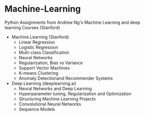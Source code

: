 # Machine-Learning
Python Assignments from Andrew Ng's Machine Learning and deep learning Courses (Stanford)

   - Machine Learning (Stanford)
        - Linear Regression
        - Logistic Regression
        - Multi-class Classification
        - Neural Networks
        - Regularization, Bias vs Variance
        - Support Vector Machines
        - K-means Clustering
        - Anomaly Detectionand Recommender Systems
   - Deep Learning (deeplearning.ai)
        - Neural Networks and Deep Learning
        - Hyperparameter tuning, Regularization and Optimization
        - Structuring Machine Learning Projects
        - Convolutional Neural Networks
        - Sequence Models





